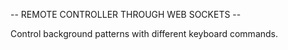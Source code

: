 
-- REMOTE CONTROLLER THROUGH WEB SOCKETS --

Control background patterns with different keyboard commands.
